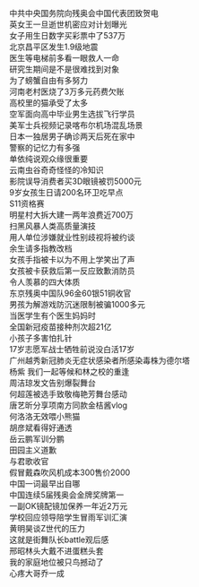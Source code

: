 中共中央国务院向残奥会中国代表团致贺电  
英女王一旦逝世机密应对计划曝光  
女子用生日数字买彩票中了537万  
北京昌平区发生1.9级地震  
医生等电梯前多看一眼救人一命  
研究生期间是不是很难找到对象  
为了螃蟹自由有多努力  
河南老村医烧了3万多元药费欠账  
高校里的猫承受了太多  
空军面向高中毕业男生选拔飞行学员  
美军士兵视频记录喀布尔机场混乱场景  
日本一独居男子确诊两天后死在家中  
警察的记忆力有多强  
单依纯说观众缘很重要  
云南虫谷奇奇怪怪的冷知识  
影院误导消费者买3D眼镜被罚5000元  
9岁女孩生日请200名环卫吃早点  
S11资格赛  
明星村大拆大建一两年浪费近700万  
扫黑风暴人类高质量演技  
用人单位涉嫌就业性别歧视将被约谈  
余生请多指教改档  
女孩手指被卡以为不用上学笑出了声  
女孩被卡获救后第一反应致歉消防员  
令人羡慕的四大体质  
东京残奥中国队96金60银51铜收官  
男孩为解游戏防沉迷限制被骗1000多元  
当医学生有个医生妈妈时  
全国新冠疫苗接种剂次超21亿  
小孩子多害怕扎针  
17岁志愿军战士牺牲前说没白活17岁  
广州越秀新冠肺炎无症状感染者所感染毒株为德尔塔  
杨紫 我们一起等候和林之校的重逢  
周洁琼发文告别爆裂舞台  
何超莲被选手致敬梅艳芳舞台感动  
唐艺昕分享项南方同款金桔酱vlog  
何洛洛无效喂小熊猫  
胡彦斌看得好通透  
岳云鹏军训分鹏  
田园主义道歉  
与君歌收官  
假冒戴森吹风机成本300售价2000  
中国一词最早出自哪  
中国连续5届残奥会金牌奖牌第一  
一副OK镜配镜加保养一年近2万元  
学校回应领导陪学生冒雨军训汇演  
黄明昊谈Z世代的压力  
这就是街舞队长battle观后感  
邢昭林头大戴不进蛋糕头套  
我的家庭地位被只鸟撼动了  
心疼大哥乔一成  
